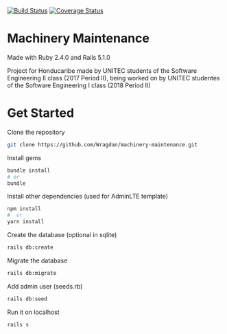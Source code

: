 [![Build Status](https://travis-ci.org/Wragdan/machinery_manteinance.svg?branch=develop)](https://travis-ci.org/Wragdan/machinery_manteinance)
[![Coverage Status](https://coveralls.io/repos/github/Wragdan/machinery_manteinance/badge.svg?branch=develop)](https://coveralls.io/github/Wragdan/machinery_manteinance?branch=develop)
# Machinery Maintenance

Made with Ruby 2.4.0 and Rails 5.1.0

Project for Honducaribe made by UNITEC students of the Software Engineering II class (2017 Period II),
being worked on by UNITEC studentes of the Software Engineering I class (2018 Period II)

# Get Started

Clone the repository
```bash
git clone https://github.com/Wragdan/machinery-maintenance.git
```

Install gems

```bash
bundle install
# or
bundle
```

Install other dependencies (used for AdminLTE template)

```bash
npm install
#  or
yarn install
```

Create the database (optional in sqlite)

```bash
rails db:create
```

Migrate the database

```bash
rails db:migrate
```

Add admin user (seeds.rb)

```bash
rails db:seed
```

Run it on localhost

```bash
rails s
```